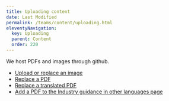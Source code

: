 ```yaml
---
title: Uploading content
date: Last Modified 
permalink: /teams/content/uploading.html
eleventyNavigation:
  key: Uploading
  parent: Content
  order: 220
---
```


We host PDFs and images through github.

* [Upload or replace an image](https://cagov.github.io/covid19.ca.gov-site-eng-playbook/teams/content/upload-image.html)
* [Replace a PDF](https://cagov.github.io/covid19.ca.gov-site-eng-playbook/teams/content/replace-pdf.html)
* [Replace a translated PDF](https://cagov.github.io/covid19.ca.gov-site-eng-playbook/teams/content/replace-translated-pdf.html)
* [Add a PDF to the Industry guidance in other languages page](https://cagov.github.io/covid19.ca.gov-site-eng-playbook/teams/content/ig-other-languages.html)
